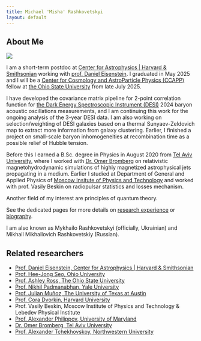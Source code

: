 ```yaml
---
title: Michael 'Misha' Rashkovetskyi
layout: default
---
```


## About Me

<img class="profile-picture" src="https://avatars0.githubusercontent.com/u/20524039?s=400&v=4">

I am a short-term postdoc at [Center for Astrophysics \| Harvard & Smithsonian](https://cfa.harvard.edu) working with [prof. Daniel Eisenstein](https://scholar.harvard.edu/deisenstein).
I graduated in May 2025 and I will be a [Center for Cosmology and AstroParticle Physics (CCAPP)](https://ccapp.osu.edu/) fellow at [the Ohio State University](https://physics.osu.edu/) from late July 2025.

I have developed the covariance matrix pipeline for 2-point correlation function for [the Dark Energy Spectroscopic Instrument (DESI)](https://desi.lbl.gov) 2024 baryon acoustic oscillations measurements, and I am continuing this work for the ongoing analysis of the 3-year DESI data.
I am also working on selection/weighting of DESI galaxies based on a thermal Sunyaev-Zeldovich map to extract more information from galaxy clustering.
Earlier, I finished a project on small-scale baryon inhomogeneities at recombination time as a possible relief of Hubble tension.

Before this I earned a B.Sc. degree in Physics in August 2020 from [Tel Aviv University](https://english.tau.ac.il), where I worked with [Dr. Omer Bromberg](https://physics.tau.ac.il/profile/omerbr) on relativistic magnetohydrodynamic simulations of highly magnetized astrophysical jets propagating in a medium.
Earlier I studied at Department of General and Applied Physics of [Moscow Insitute of Physics and Technology](https://mipt.ru/english/) and worked with prof. Vasily Beskin on radiopulsar statistics and losses mechanism.

Another field of my interest are principles of quantum theory.

See the dedicated pages for more details on [research experience](research) or [biography](bio).

I am also known as Mykhailo Rashkovetskyi (officially, Ukrainian) and Mikhail Mikhailovich Rashkovetskiy (Russian).

## Related researchers

* [Prof. Daniel Eisenstein, Center for Astrophysics \| Harvard & Smithsonian](https://scholar.harvard.edu/deisenstein)
* [Prof. Hee-Jong Seo, Ohio University](https://www.ohio.edu/cas/seoh)
* [Prof. Ashley Ross, The Ohio State University](https://u.osu.edu/ross.1333/)
* [Prof. Nikhil Padmanabhan, Yale University](https://physics.yale.edu/people/nikhil-padmanabhan)
* [Prof. Julian Muñoz, The University of Texas at Austin](https://sites.cns.utexas.edu/julianmunoz/home)
* [Prof. Cora Dvorkin, Harvard University](http://dvorkin.physics.harvard.edu/Home.html)
* Prof. Vasily Beskin, Moscow Institute of Physics and Technology & Lebedev Physical Institute
* [Prof. Alexander Philippov, University of Maryland](https://umdphysics.umd.edu/people/faculty/current/item/1893-sashaph.html)
* [Dr. Omer Bromberg, Tel Aviv University](https://physics.tau.ac.il/profile/omerbr)
* [Prof. Alexander Tchekhovskoy, Northwestern University](https://ciera.northwestern.edu/directory/sasha-tchekhovskoy/)
